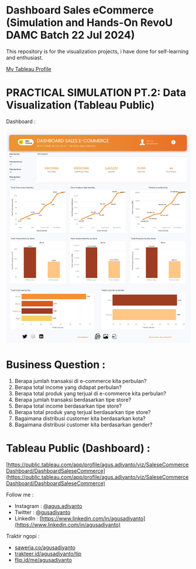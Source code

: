 # Dashboard Sales eCommerce (Simulation and Hands-On RevoU DAMC Batch 22 Jul 2024)

This repository is for the visualization projects, i have done for self-learning and enthusiast.

[My Tableau Profile](https://public.tableau.com/app/profile/agus.adiyanto)

# PRACTICAL SIMULATION PT.2: Data Visualization (Tableau Public)

Dashboard :

![image](https://github.com/gusadiyanto/Sales-eCommerce-Dashboard/blob/main/Dashboard%20Sales%20eCommerce.png)

# Business Question :
1. Berapa jumlah transaksi di e-commerce kita perbulan?
2. Berapa total income yang didapat perbulan?
3. Berapa total produk yang terjual di e-commerce kita perbulan?
4. Berapa jumlah transaksi berdasarkan tipe store?
5. Berapa total income berdasarkan tipe store?
6. Berapa total produk yang terjual berdasarkan tipe store?
7. Bagaimana distribusi customer kita berdasarkan kota?
8. Bagaimana distribusi customer kita berdasarkan gender?

# Tableau Public (Dashboard) : 
[https://public.tableau.com/app/profile/agus.adiyanto/viz/SaleseCommerceDashboard/DashboardSaleseCommerce](https://public.tableau.com/app/profile/agus.adiyanto/viz/SaleseCommerceDashboard/DashboardSaleseCommerce)

Follow me :
- Instagram : [@agus.adiyanto](https://www.instagram.com/agus.adiyanto/)
- Twitter : [@gusadiyanto](https://x.com/gusadiyanto)
- LinkedIn : [https://www.linkedin.com/in/agusadiyanto](https://www.linkedin.com/in/agusadiyanto)

Traktir ngopi :
- [saweria.co/agusadiyanto](https://saweria.co/agusadiyanto)
- [trakteer.id/agusadiyanto/tip](https://trakteer.id/agusadiyanto/tip)
- [flip.id/me/agusadiyanto](https://flip.id/me/agusadiyanto)
